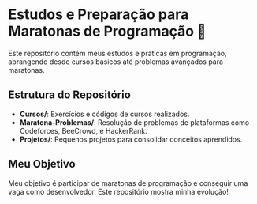 # Estudos e Preparação para Maratonas de Programação 🚀

Este repositório contém meus estudos e práticas em programação, abrangendo desde cursos básicos até problemas avançados para maratonas.

## Estrutura do Repositório
- **Cursos/**: Exercícios e códigos de cursos realizados.
- **Maratona-Problemas/**: Resolução de problemas de plataformas como Codeforces, BeeCrowd, e HackerRank.
- **Projetos/**: Pequenos projetos para consolidar conceitos aprendidos.

## Meu Objetivo
Meu objetivo é participar de maratonas de programação e conseguir uma vaga como desenvolvedor. Este repositório mostra minha evolução!

